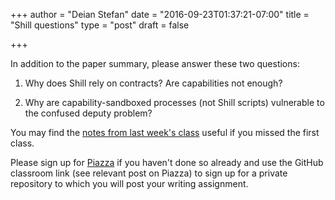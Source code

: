 +++
author = "Deian Stefan"
date = "2016-09-23T01:37:21-07:00"
title = "Shill questions"
type = "post"
draft = false

+++

In addition to the paper summary, please answer these two questions:

1. Why does Shill rely on contracts? Are capabilities not enough?

2. Why are capability-sandboxed processes (not Shill scripts) vulnerable to the
   confused deputy problem?

  You may find the [notes from last week's class](/notes/confused-deputy/)
  useful if you missed the first class.

Please sign up for [Piazza](https://piazza.com/ucsd/fall2016/cse291) if you
haven't done so already and use the GitHub classroom link (see relevant post on
Piazza) to sign up for a private repository to which you will post your writing
assignment.
